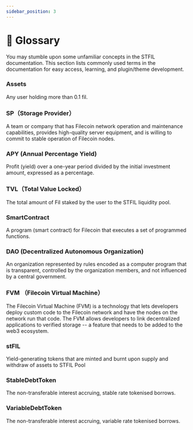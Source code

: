 ```yaml
---
sidebar_position: 3
---
```


# 📝 Glossary

You may stumble upon some unfamiliar concepts in the STFIL documentation. This section lists commonly used terms in the documentation for easy access, learning, and plugin/theme development.

### Assets
Any user holding more than 0.1 fil.

### SP（Storage Provider）
A team or company that has Filecoin network operation and maintenance capabilities, provides high-quality server equipment, and is willing to commit to stable operation of Filecoin nodes.

### APY (Annual Percentage Yield)
Profit (yield) over a one-year period divided by the initial investment amount, expressed as a percentage.

### TVL（Total Value Locked）
The total amount of Fil staked by the user to the STFIL liquidity pool.

### SmartContract 
A program (smart contract) for Filecoin that executes a set of programmed functions.

### DAO (Decentralized Autonomous Organization)
An organization represented by rules encoded as a computer program that is transparent, controlled by the organization members, and not influenced by a central government.

### FVM （Filecoin Virtual Machine）
The Filecoin Virtual Machine (FVM) is a technology that lets developers deploy custom code to the Filecoin network and have the nodes on the network run that code. The FVM allows developers to link decentralized applications to verified storage -- a feature that needs to be added to the web3 ecosystem.

### stFIL

Yield-generating tokens that are minted and burnt upon supply and withdraw of assets to STFIL Pool

### StableDebtToken

The non-transferable interest accruing, stable rate tokenised borrows.

### VariableDebtToken

The non-transferable interest accruing, variable rate tokenised borrows.



